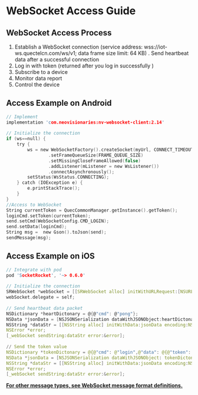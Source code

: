 # WebSocket Access Guide

## **WebSocket Access Process**

1. Establish a WebSocket connection (service address: wss://iot-ws.quectelcn.com/ws/v1; data frame size limit: 64 KB) . Send heartbeat data after a successful connection <br />
2. Log in with token (returned after you log in successfully )<br />
3. Subscribe to a device<br />
4. Monitor data report<br />
5. Control the device

## **Access Example on Android**

```c
// Implement
implementation 'com.neovisionaries:nv-websocket-client:2.14'
 
// Initialize the connection
if (ws==null) {
    try {
        ws = new WebSocketFactory().createSocket(myUrl, CONNECT_TIMEOUT)
                .setFrameQueueSize(FRAME_QUEUE_SIZE)
                .setMissingCloseFrameAllowed(false)
                .addListener(mListener = new WsListener())
                .connectAsynchronously();
        setStatus(WsStatus.CONNECTING);
    } catch (IOException e) {
        e.printStackTrace();
    }
}
//Access to WebSocket 
String currentToken = QuecCommonManager.getInstance().getToken();  
loginCmd.setToken(currentToken);
send.setCmd(WebSocketConfig.CMD_LOGIN);
send.setData(loginCmd);
String msg =  new Gson().toJson(send);
sendMessage(msg);
```

## **Access Example on iOS**

```c
// Integrate with pod
pod 'SocketRocket', '~> 0.6.0'
  
// Initialize the connection
SRWebSocket *webSocket = [[SRWebSocket alloc] initWithURLRequest:[NSURLRequest requestWithURL:[NSURL URLWithString:@"wss://iot-ws.quectel.com/ws/v1"]]];
webSocket.delegate = self;
  
// Send heartbeat data packet
NSDictionary *heartDictonary = @{@"cmd": @"pong"};
NSData *jsonData = [NSJSONSerialization dataWithJSONObject:heartDictonary options:0 error:0];
NSString *dataStr = [[NSString alloc] initWithData:jsonData encoding:NSUTF8StringEncoding];
NSError *error;
[_webSocket sendString:dataStr error:&error];
   
// Send the token value
NSDictionary *tokenDictonary = @{@"cmd": @"login",@"data": @{@"token": @""}};
NSData *jsonData = [NSJSONSerialization dataWithJSONObject: tokenDictonary options:0 error:0];
NSString *dataStr = [[NSString alloc] initWithData:jsonData encoding:NSUTF8StringEncoding];
NSError *error;
[_webSocket sendString:dataStr error:&error];
```

**[For other message types, see WebSocket message format definitions.](/en/appDevelop/websocket/formatDefinition.md)**


